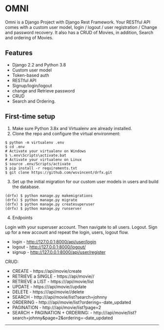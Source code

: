 # OMNI

Omni is a Django Project with Django Rest Framework. Your RESTful API comes with a custom user model, login / logout / user registration / Change and password recovery. It also has a CRUD of Movies, in addition, Search and ordering of Movies.

## Features

- Django 2.2 and Python 3.8
- Custom user model
- Token-based auth
- RESTful API
- Signup/login/logout
- change and Retrieve password
- CRUD
- Search and Ordering.

## First-time setup

1.  Make sure Python 3.8x and Virtualenv are already installed.
2.  Clone the repo and configure the virtual environment:

```
$ python -m virtualenv .env
$ cd .env
# Activate your virtualenv on Windows
$ \.env\Scripts\activate.bat
# Activate your virtualenv on Linux
$ source .env/Scripts/activate
$ pip install -r requirements.txt
$ git clone https://github.com/wsvincent/drfx.git
```

3.  Set up the initial migration for our custom user models in users and build the database.

```
(drfx) $ python manage.py makemigrations
(drfx) $ python manage.py migrate
(drfx) $ python manage.py createsuperuser
(drfx) $ python manage.py runserver
```

4.  Endpoints

Login with your superuser account. Then navigate to all users. Logout. Sign up for a new account and repeat the login, users, logout flow.

- login - http://127.0.0.1:8000/api/user/login
- logout - http://127.0.0.1:8000/logout/
- signup - http://127.0.0.1:8000/api/user/register

CRUD:

 - CREATE - https:/<your-domain>/api/movie/create
 - RETRIEVE a SINGLE - https:/<your-domain>/api/movie/<slug>/
 - RETRIEVE a LIST - https://<your-domain>/api/movie/list
 - UPDATE - https://<your-domain>/api/movie/<slug>/update
 - DELETE - https://<your-domain>/api/movie/<slug>/delete
 - SEARCH - http://<your-domain>/api/movie/list?search=johnny
 - ORDERING - http://<your-domain>/api/movie/list?ordering=-date_updated
 - PAGINATION - http://<your-domain>/api/movie/list?page=2
 - SEARCH + PAGINATION + ORDERING: - http://<your-domain>/api/movie/list?search=johnny&page=2&ordering=-date_updated

---
